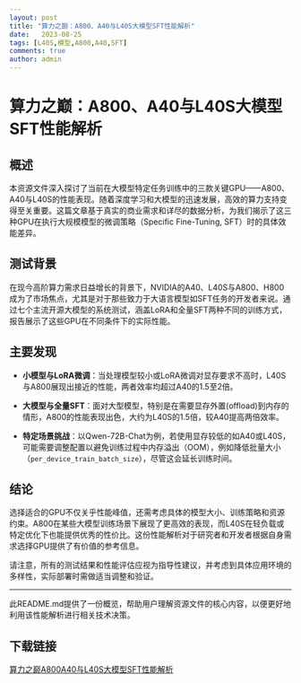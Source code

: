 ```yaml
---
layout: post
title: "算力之巅：A800、A40与L40S大模型SFT性能解析"
date:   2023-08-25
tags: [L40S,模型,A800,A40,SFT]
comments: true
author: admin
---
```

# 算力之巅：A800、A40与L40S大模型SFT性能解析

## 概述

本资源文件深入探讨了当前在大模型特定任务训练中的三款关键GPU——A800、A40与L40S的性能表现。随着深度学习和大模型的迅速发展，高效的算力支持变得至关重要。这篇文章基于真实的商业需求和详尽的数据分析，为我们揭示了这三种GPU在执行大规模模型的微调策略（Specific Fine-Tuning, SFT）时的具体效能差异。

## 测试背景

在现今高阶算力需求日益增长的背景下，NVIDIA的A40、L40S与A800、H800成为了市场焦点，尤其是对于那些致力于大语言模型如SFT任务的开发者来说。通过七个主流开源大模型的系统测试，涵盖LoRA和全量SFT两种不同的训练方式，报告展示了这些GPU在不同条件下的实际性能。

## 主要发现

- **小模型与LoRA微调**：当处理模型较小或LoRA微调对显存要求不高时，L40S与A800展现出接近的性能，两者效率均超过A40的1.5至2倍。
  
- **大模型与全量SFT**：面对大型模型，特别是在需要显存外置(offload)到内存的情形，A800的性能表现出色，大约为L40S的1.5倍，较A40提高两倍效率。
  
- **特定场景挑战**：以Qwen-72B-Chat为例，若使用显存较低的如A40或L40S，可能需要调整配置以避免训练过程中内存溢出（OOM），例如降低批量大小（`per_device_train_batch_size`），尽管这会延长训练时间。

## 结论

选择适合的GPU不仅关乎性能峰值，还需考虑具体的模型大小、训练策略和资源约束。A800在某些大模型训练场景下展现了更高效的表现，而L40S在轻负载或特定优化下也能提供优秀的性价比。这份性能解析对于研究者和开发者根据自身需求选择GPU提供了有价值的参考信息。

请注意，所有的测试结果和性能评估应视为指导性建议，并考虑到具体应用环境的多样性，实际部署时需做适当调整和验证。

---

此README.md提供了一份概览，帮助用户理解资源文件的核心内容，以便更好地利用该性能解析进行相关技术决策。

## 下载链接

[算力之巅A800A40与L40S大模型SFT性能解析](https://pan.quark.cn/s/1427085a063f)